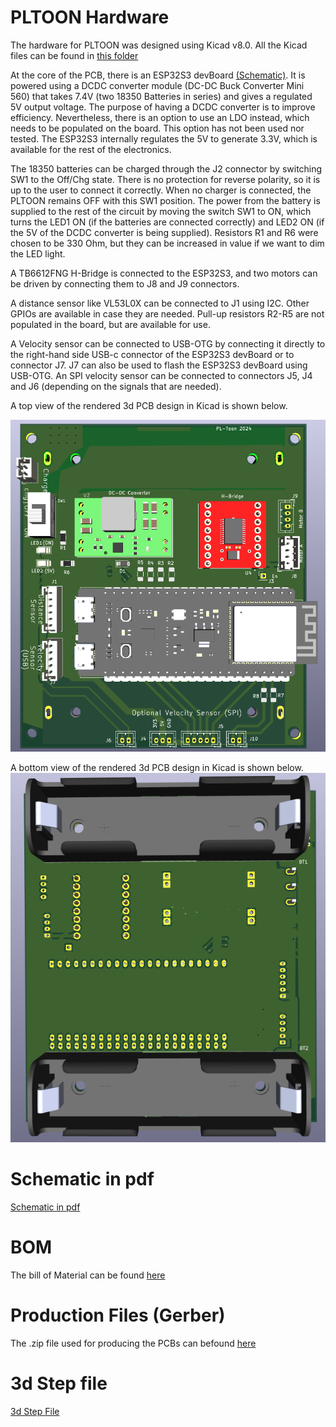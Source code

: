 # PLTOON Hardware

The hardware for PLTOON was designed using Kicad v8.0. 
All the Kicad files can be found in [this folder](/Hardware/Kicad/)

At the core of the PCB, there is an ESP32S3 devBoard [(Schematic)](https://dl.espressif.com/dl/schematics/SCH_ESP32-S3-DevKitC-1_V1.1_20221130.pdf). It is powered using a DCDC converter module (DC-DC Buck Converter Mini 560) that takes 7.4V  (two 18350 Batteries in series) and gives a regulated 5V output voltage. The purpose of having a DCDC converter is to improve efficiency. Nevertheless, there is an option to use an LDO instead, which needs to be populated on the board. This option has not been used nor tested. 
The ESP32S3 internally regulates the 5V to generate 3.3V, which is available for the rest of the electronics.  

The 18350 batteries can be charged through the J2 connector by switching SW1 to the Off/Chg state. There is no protection for reverse polarity, so it is up to the user to connect it correctly. When no charger is connected, the PLTOON remains OFF with this SW1 position. 
The power from the battery is supplied to the rest of the circuit by moving the switch SW1 to ON, which turns the LED1 ON (if the batteries are connected correctly) and LED2 ON (if the 5V of the DCDC converter is being supplied). Resistors R1 and R6 were chosen to be 330 Ohm, but they can be increased in value if we want to dim the LED light. 

A TB6612FNG H-Bridge is connected to the ESP32S3, and two motors can be driven by connecting them to J8 and J9 connectors. 

A distance sensor like VL53L0X can be connected to J1 using I2C. Other GPIOs are available in case they are needed. Pull-up resistors R2-R5 are not populated in the board, but are available for use. 

A Velocity sensor can be connected to USB-OTG by connecting it directly to the right-hand side USB-c connector of the ESP32S3 devBoard or to connector J7. J7 can also be used to flash the ESP32S3 devBoard using USB-OTG.
An SPI velocity sensor can be connected to connectors J5, J4 and J6 (depending on the signals that are needed). 

A top view of the rendered 3d PCB design in Kicad is shown below. 

![3d Rendering](/Hardware/Pictures/3D_PCB_Kicad.png)

A bottom view of the rendered 3d PCB design in Kicad is shown below. 
![3d Rendering bottom](/Hardware/Pictures/3D_PCB_Kicad_Bottom.png)
 
# Schematic in pdf
[Schematic in pdf](/Hardware/Kicad/PL_Toon.pdf)

# BOM 
The bill of Material can be found [here](/Hardware/Kicad/BOM_PLTOON)

# Production Files (Gerber)
The .zip file used for producing the PCBs can befound [here](/Hardware/Production_Files)

# 3d Step file
[3d Step File](/Hardware/Kicad/PL_Toon.step)
